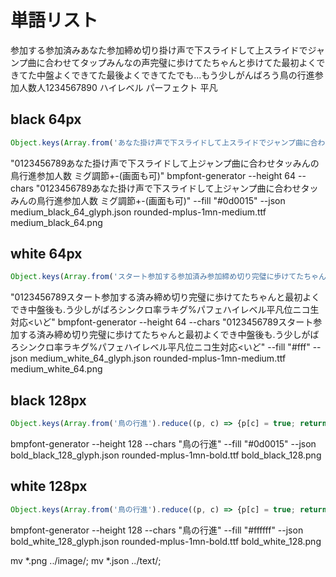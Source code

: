 # 単語リスト
参加する参加済みあなた参加締め切り掛け声で下スライドして上スライドでジャンプ曲に合わせてタップみんなの声完璧に歩けてたちゃんと歩けてた最初よくできてた中盤よくできてた最後よくできてたでも...もう少しがんばろう鳥の行進参加人数人1234567890
ハイレベル
パーフェクト
平凡



## black 64px
```js
Object.keys(Array.from('あなた掛け声で下スライドして上スライドでジャンプ曲に合わせてタップみんなの声鳥の行進参加人数人1234567890 タイミング調節+-(画面タップでも可)').reduce((p, c) => {p[c] = true; return p;}, {})).join('')
```
"0123456789あなた掛け声で下スライドして上ジャンプ曲に合わせタッみんの鳥行進参加人数 ミグ調節+-(画面も可)"
bmpfont-generator --height 64 --chars "0123456789あなた掛け声で下スライドして上ジャンプ曲に合わせタッみんの鳥行進参加人数 ミグ調節+-(画面も可)" --fill "#0d0015" --json medium_black_64_glyph.json rounded-mplus-1mn-medium.ttf medium_black_64.png

## white 64px
```js
Object.keys(Array.from('スタート参加する参加済み参加締め切り完璧に歩けてたちゃんと歩けてた最初よくできてた中盤よくできてた最後よくできてたでも...もう少しがんばろうシンクロ率ランキング%1234567890パーフェクトハイレベルでも平凡位ニコ生対応<もういちど').reduce((p, c) => {p[c] = true; return p;}, {})).join('')
```
"0123456789スタート参加する済み締め切り完璧に歩けてたちゃんと最初よくでき中盤後も.う少しがばろシンクロ率ラキグ%パフェハイレベル平凡位ニコ生対応<いど"
bmpfont-generator --height 64 --chars "0123456789スタート参加する済み締め切り完璧に歩けてたちゃんと最初よくでき中盤後も.う少しがばろシンクロ率ラキグ%パフェハイレベル平凡位ニコ生対応<いど" --fill "#fff" --json medium_white_64_glyph.json rounded-mplus-1mn-medium.ttf medium_white_64.png

## black 128px
```js
Object.keys(Array.from('鳥の行進').reduce((p, c) => {p[c] = true; return p;}, {})).join('')
```
bmpfont-generator --height 128 --chars "鳥の行進" --fill "#0d0015" --json bold_black_128_glyph.json rounded-mplus-1mn-bold.ttf bold_black_128.png

## white 128px
```js
Object.keys(Array.from('鳥の行進').reduce((p, c) => {p[c] = true; return p;}, {})).join('')
```
bmpfont-generator --height 128 --chars "鳥の行進" --fill "#ffffff" --json bold_white_128_glyph.json rounded-mplus-1mn-bold.ttf bold_white_128.png



mv *.png ../image/; mv *.json ../text/;

